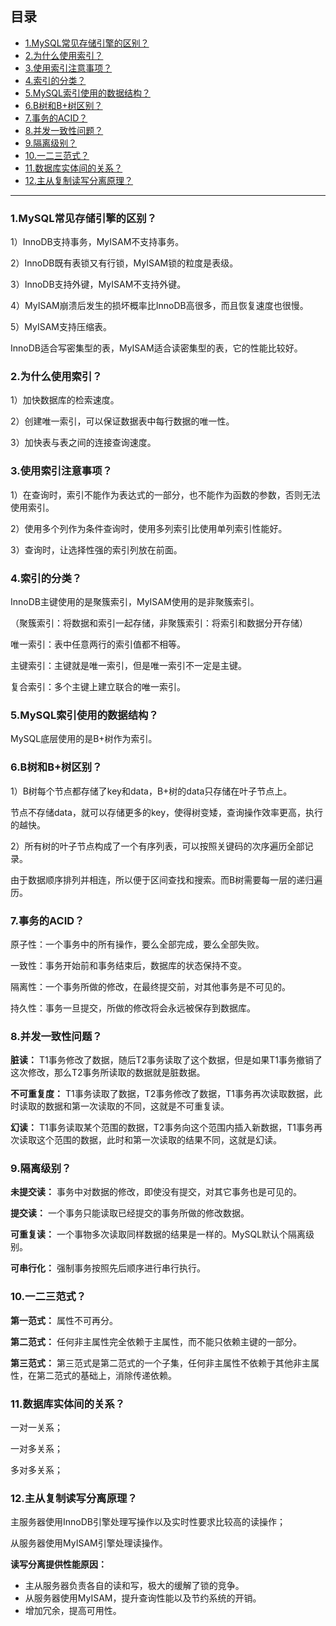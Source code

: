 ## 目录

- [1.MySQL常见存储引擎的区别？](#1MySQL常见存储引擎的区别)
- [2.为什么使用索引？](#2为什么使用索引)
- [3.使用索引注意事项？](#3使用索引注意事项)
- [4.索引的分类？](#4.索引的分类)
- [5.MySQL索引使用的数据结构？](#5MySQL索引使用的数据结构)
- [6.B树和B+树区别？](#6B树和B+树区别)
- [7.事务的ACID？](#7事务的ACID)
- [8.并发一致性问题？](#8并发一致性问题)
- [9.隔离级别？](#9隔离级别)
- [10.一二三范式？](#10一二三范式)
- [11.数据库实体间的关系？](#11数据库实体间的关系)
- [12.主从复制读写分离原理？](#12主从复制读写分离原理)

---

### 1.MySQL常见存储引擎的区别？

1）InnoDB支持事务，MyISAM不支持事务。

2）InnoDB既有表锁又有行锁，MyISAM锁的粒度是表级。

3）InnoDB支持外键，MyISAM不支持外键。

4）MyISAM崩溃后发生的损坏概率比InnoDB高很多，而且恢复速度也很慢。

5）MyISAM支持压缩表。

InnoDB适合写密集型的表，MyISAM适合读密集型的表，它的性能比较好。	

### 2.为什么使用索引？

1）加快数据库的检索速度。

2）创建唯一索引，可以保证数据表中每行数据的唯一性。

3）加快表与表之间的连接查询速度。

### 3.使用索引注意事项？

1）在查询时，索引不能作为表达式的一部分，也不能作为函数的参数，否则无法使用索引。

2）使用多个列作为条件查询时，使用多列索引比使用单列索引性能好。

3）查询时，让选择性强的索引列放在前面。

### 4.索引的分类？

InnoDB主键使用的是聚簇索引，MyISAM使用的是非聚簇索引。

（聚簇索引：将数据和索引一起存储，非聚簇索引：将索引和数据分开存储）

唯一索引：表中任意两行的索引值都不相等。

主键索引：主键就是唯一索引，但是唯一索引不一定是主键。

复合索引：多个主键上建立联合的唯一索引。

### 5.MySQL索引使用的数据结构？

MySQL底层使用的是B+树作为索引。

### 6.B树和B+树区别？

1）B树每个节点都存储了key和data，B+树的data只存储在叶子节点上。

节点不存储data，就可以存储更多的key，使得树变矮，查询操作效率更高，执行的越快。

2）所有树的叶子节点构成了一个有序列表，可以按照关键码的次序遍历全部记录。

由于数据顺序排列并相连，所以便于区间查找和搜索。而B树需要每一层的递归遍历。

### 7.事务的ACID？

原子性：一个事务中的所有操作，要么全部完成，要么全部失败。

一致性：事务开始前和事务结束后，数据库的状态保持不变。

隔离性：一个事务所做的修改，在最终提交前，对其他事务是不可见的。

持久性：事务一旦提交，所做的修改将会永远被保存到数据库。

### 8.并发一致性问题？

**脏读：** T1事务修改了数据，随后T2事务读取了这个数据，但是如果T1事务撤销了这次修改，那么T2事务所读取的数据就是脏数据。

**不可重复度：** T1事务读取了数据，T2事务修改了数据，T1事务再次读取数据，此时读取的数据和第一次读取的不同，这就是不可重复读。

**幻读：** T1事务读取某个范围的数据，T2事务向这个范围内插入新数据，T1事务再次读取这个范围的数据，此时和第一次读取的结果不同，这就是幻读。

### 9.隔离级别？

**未提交读：** 事务中对数据的修改，即使没有提交，对其它事务也是可见的。

**提交读：** 一个事务只能读取已经提交的事务所做的修改数据。

**可重复读：** 一个事物多次读取同样数据的结果是一样的。MySQL默认个隔离级别。

**可串行化：** 强制事务按照先后顺序进行串行执行。

### 10.一二三范式？

**第一范式：** 属性不可再分。

**第二范式：** 任何非主属性完全依赖于主属性，而不能只依赖主键的一部分。

**第三范式：** 第三范式是第二范式的一个子集，任何非主属性不依赖于其他非主属性，在第二范式的基础上，消除传递依赖。

### 11.数据库实体间的关系？

一对一关系；

一对多关系；

多对多关系；

### 12.主从复制读写分离原理？

主服务器使用InnoDB引擎处理写操作以及实时性要求比较高的读操作；

从服务器使用MyISAM引擎处理读操作。

**读写分离提供性能原因：** 

- 主从服务器负责各自的读和写，极大的缓解了锁的竞争。
- 从服务器使用MyISAM，提升查询性能以及节约系统的开销。
- 增加冗余，提高可用性。



